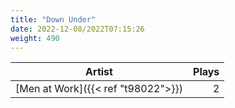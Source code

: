 ```yaml
---
title: "Down Under"
date: 2022-12-08/2022T07:15:26
weight: 490
---
```




 Artist | Plays 
----- | -----:
[Men at Work]({{< ref "t98022">}}) | 2
